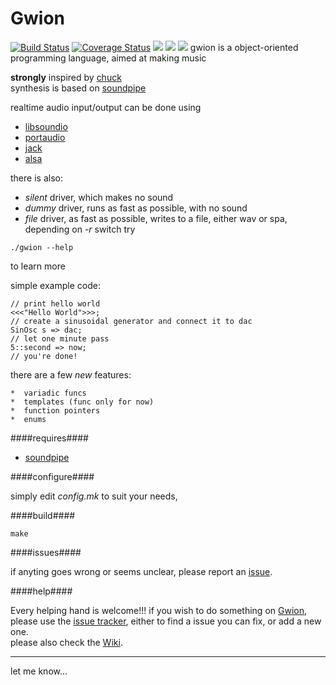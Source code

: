# Gwion
[![Build Status](https://travis-ci.org/fennecdjay/Gwion.svg?branch=dev)](https://travis-ci.org/fennecdjay/Gwion)
[![Coverage Status](https://coveralls.io/repos/github/fennecdjay/Gwion/badge.svg?branch=dev)](https://coveralls.io/github/fennecdjay/Gwion?branch=dev)
![](http://b.repl.ca/v1/version-pre--pre--alpha-red.svg)
![](https://img.shields.io/badge/version-pre--pre--alpha-red.svg)
![](https://img.shields.io/badge/language-C-yellow-green.svg)
gwion is a object-oriented programming language, aimed at making music

**strongly** inspired by [chuck](http://chuck.stanford.edu/)  
synthesis is based on [soundpipe](http://paulbatchelor.github.io/proj/soundpipe.html)  

realtime audio input/output can be done using  
*  [libsoundio](http://libsound.io/)  
*  [portaudio](http://portaudio.com/)  
*  [jack](http://jackaudio.org/)  
*  [alsa](http://alsa-project.org)

there is also:
*  *silent* driver, which makes no sound
*  *dummy* driver, runs as fast as possible, with no sound
*  *file* driver, as fast as possible, writes to a file, either wav or spa, depending on *-r* switch
try
 
```
./gwion --help
```
to learn more

simple example code:
```
// print hello world
<<<"Hello World">>>;
// create a sinusoidal generator and connect it to dac  
SinOsc s => dac;  
// let one minute pass  
5::second => now;  
// you're done!
```
there are a few *new* features:  	
	
    *  variadic funcs
    *  templates (func only for now)
    *  function pointers
    *  enums

####requires####

* [soundpipe](https://github.com/PaulBatchelor/Soundpipe)

####configure####

simply edit *config.mk* to suit your needs, 

####build####

```
make
```

####issues####

if anyting goes wrong or seems unclear, please report an [issue](https://github.com/fennecdjay/Gwion/issues/new).  

####help####

Every helping hand is welcome!!!
if you wish to do something on [Gwion](https://github.com/fennecdjay/Gwion), please use the [issue tracker](https://github.com/fennecdjay/Gwion/issues),
either to find a issue you can fix, or add a new one.  
please also check the [Wiki](https://github.com/fennecdjay/Gwion/wiki).

---------

let me know...
